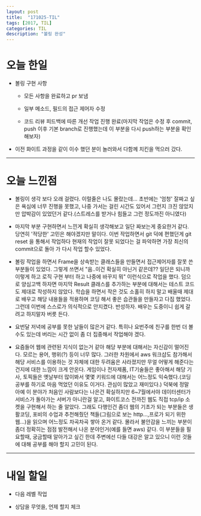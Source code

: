 ```yaml
---
layout: post
title:  "171025-TIL"
tags: [2017, TIL]
categories: TIL
description: "볼링 완성"
---
```


오늘 한일
========

- 볼링 구현 사항  
  - 모든 사항을 완료하고 pr 보냄

  - 일부 메소드, 필드의 접근 제어자 수정

  - 코드 리뷰 피드백에 따른 개선 작업 진행 완료(마지막 작업은 수정 후 commit, push 이후 기본 branch로 진행했는데 이 부분을 다시 push하는 부분을 확인해보자)

- 이전 화이트 과정을 같이 이수 했던 분이 놀러와서 다함께 치킨을 먹으러 갔다.

---

오늘 느낀점
==========

- 볼링이 생각 보다 오래 걸렸다. 이럴줄은 나도 몰랐는데... 초반에는 '엄청' 잘짜고 싶은 욕심에 너무 진행을 못했고, 나중 가서는 걸린 시간도 있어서 그런지 크진 않았지만 압박감이 있었던거 같다.(스트레스를 받거나 힘들고 그런 정도까진 아니였다)

- 마지막 부분 구현하면서 느낀게 확실히 생각해보고 일단 짜보는게 중요한거 같다. 당연히 '적당한' 고민은 해야겠지만 말이다. 이번 작업하면서 git 덕에 편했던게 git reset 을 통해서 작업하다 현재의 작업이 잘못 되었다는 걸 파악하면 가장 최신의 commit으로 돌아 가 다시 작업 할수 있었다.

- 볼링 작업을 하면서 Frame을 상속받는 클래스들을 만들면서 접근제어자를 잘못 쓴 부분들이 있었다. 그렇게 쓰면서 "음..이건 확실히 아닌거 같은데?? 일단은 되니까 이렇게 하고 로직 구현 부터 하고 나중에 바꾸지 뭐" 이런식으로 작업을 했다. 덤으로 양심고백 하자면 마지막 Result 클래스를 추가하는 부분에 대해서는 테스트 코드도 제대로 작성하지 않았다. 학습을 하면서 작은 것도 소홀히 하지 말고 배울때 제대로 배우고 해당 내용들을 적용하며 코딩 해서 좋은 습관들을 만들자고 다짐 했었다. 그런데 이번에 스스로가 의식적으로 안지켰다. 반성하자. 배우는 도중이니 쉽게 갈려고 하지말자 버릇 든다.

- 요번달 저녁에 공부를 못한 날들이 많은거 같다. 특히나 요번주에 친구를 한번 더 볼 수도 있는데 버리는 시간 없이 좀 더 집중해서 작업해야 겠다.

- 요즘들어 웹에 관련된 지식이 없는거 같아 해당 부분에 대해서는 자신감이 떨어진다. 모르는 용어, 행위(?) 등이 너무 많다. 그러한 차원에서 aws 워크샵도 참가해서 해당 서비스를 이용하는 것 자체에 대한 두려움은 사라졌지만 무얼 어떻게 해준다는건지에 대한 느낌이 크게 안온다. 게임이나 전자제품, IT기술들은 좋아해서 해당 기사, 토픽들은 옛날부터 많이봐서 몇몇 키워드에 대해서는 어느정도 익숙했다.(코딩 공부를 하기로 마음 먹었던 이유도 이거다. 관심이 많았고 재미있다.) 덕북에 정말 아예 이 분야가 처음인 사람보다는 나은건 확실하지만 6~7월에서야 데이터센터가 서비스가 돌아가는 서버가 아니란걸 알고, 화이트코스 전까진 웹도 직접 tcp/ip 소켓을 구현해서 하는 줄 알았다. 그래도 다행인건 좀더 웹의 기초가 되는 부분들은 생활코딩, 포비의 수업과 추천해줬던 책들(그림으로 보는 http...,프로가 되기 위한 웹...)을 읽으며 어느정도 차곡차곡 쌓아 온거 같다. 몰라서 불안감을 느끼는 부분이 좀더 정확히는 점점 발전해서 나온 분야인거(예를 들면 aws) 같다. 이 부분들을 필요할때, 궁금할때 알아가고 싶긴 한데 주변에선 다들 대강은 알고 있으니 이런 것들에 대해 공부를 해야 할지 고민이 된다.

---

내일 할일
=========

- 다음 레벨 작업

- 상담을 무엇을, 언제 할지 체크
